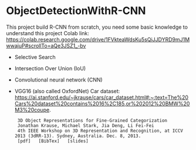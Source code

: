 # ObjectDetectionWithR-CNN
This project build R-CNN from scratch, you need some basic knowledge to understand this project
Colab link: https://colab.research.google.com/drive/1FVkteaWdsKu5sQiJJDYRD9mJ1MwwajuP#scrollTo=aQe3JSZ1_-bv
- Selective Search
- Intersection Over Union (IoU)
- Convolutional neural network (CNN)
- VGG16 (also called OxfordNet)
Car dataset:
https://ai.stanford.edu/~jkrause/cars/car_dataset.html#:~:text=The%20Cars%20dataset%20contains%2016%2C185,or%202012%20BMW%20M3%20coupe.

       3D Object Representations for Fine-Grained Categorization
       Jonathan Krause, Michael Stark, Jia Deng, Li Fei-Fei
       4th IEEE Workshop on 3D Representation and Recognition, at ICCV 2013 (3dRR-13). Sydney, Australia. Dec. 8, 2013.
       [pdf]   [BibTex]   [slides]
